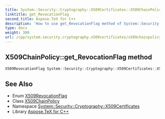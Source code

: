 ```yaml
---
title: System::Security::Cryptography::X509Certificates::X509ChainPolicy::get_RevocationFlag method
linktitle: get_RevocationFlag
second_title: Aspose.TeX for C++
description: 'How to use get_RevocationFlag method of System::Security::Cryptography::X509Certificates::X509ChainPolicy class in C++.'
type: docs
weight: 300
url: /cpp/system.security.cryptography.x509certificates/x509chainpolicy/get_revocationflag/
---
```

## X509ChainPolicy::get_RevocationFlag method




```cpp
X509RevocationFlag System::Security::Cryptography::X509Certificates::X509ChainPolicy::get_RevocationFlag()
```

## See Also

* Enum [X509RevocationFlag](../../x509revocationflag/)
* Class [X509ChainPolicy](../)
* Namespace [System::Security::Cryptography::X509Certificates](../../)
* Library [Aspose.TeX for C++](../../../)
